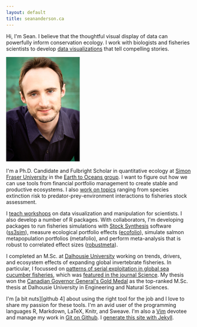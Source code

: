 ```yaml
---
layout: default
title: seananderson.ca
---
```



Hi, I'm Sean. I believe that the thoughtful visual display of  data can powerfully inform conservation ecology. 
I work with biologists and fisheries scientists to develop [data visualizations](/portfolio.html) that tell compelling stories. 

<img src="images/sean_anderson_400x568.jpg" alt="Sean C. Anderson" width="200" height="284" class="headshot"/>

I'm a Ph.D. Candidate and Fulbright Scholar in quantitative ecology at [Simon Fraser University][sfu] in the [Earth to Oceans group][earth2ocean]. I want to figure out how we can use tools from financial portfolio management to create stable and productive ecosystems. I also [work on topics](/cv.html#publications) ranging from species extinction risk to predator-prey-environment interactions to fisheries stock assessment.

I [teach workshops](/cv.html#teaching) on data visualization and manipulation for scientists. I also develop a number of R packages. With collaborators, I'm developing packages to run fisheries simulations with [Stock Synthesis][nefsc] software ([ss3sim]), measure ecological portfolio effects ([ecofolio]), simulate salmon metapopulation portfolios (metafolio), and perform meta-analysis that is robust to correlated effect sizes ([robustmeta]). 

I completed an M.Sc. at [Dalhousie University][dal] working on trends, drivers, and ecosystem effects of expanding global invertebrate fisheries. In particular, I focussed on [patterns of serial exploitation in global sea cucumber fisheries][doi], which was [featured in the journal Science][sciencemag]. My thesis won the [Canadian Governor General's Gold Medal][gg] as the top-ranked M.Sc. thesis at Dalhousie University in Engineering and Natural Sciences.

I'm [a bit nuts][github 4] about using the right tool for the job and I love to share my passion for these tools. I'm an avid user of the programming languages R, Markdown, LaTeX, Knitr, and Sweave. I'm also a [Vim] devotee and manage my work in [Git on Github][my github]. I [generate this site with Jekyll](/colophon.html).

[Vim]: http://en.wikipedia.org/wiki/Vim_(text_editor)
[dal]: http://dal.ca/
[doi]: http://dx.doi.org/10.1111/j.1467-2979.2010.00397.x
[earth2ocean]: http://earth2ocean.org
[gg]: http://www.gg.ca/honour.aspx?id=75057&t=1&;ln=Anderson
[ss3sim]: https://github.com/seananderson/ss3sim
[ecofolio]: https://github.com/seananderson/ecofolio
[robustmeta]: https://github.com/seananderson/robustmeta
[my github]: https://github.com/seananderson
[nefsc]: http://nft.nefsc.noaa.gov/Stock_Synthesis_3.htm
[sciencemag]: http://www.sciencemag.org/content/331/6014/129.1.full
[sfu]: http://sfu.ca
